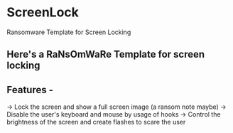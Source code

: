 # ScreenLock
Ransomware Template for Screen Locking


## Here's a RaNsOmWaRe Template for screen locking

## Features -
-> Lock the screen and show a full screen image (a ransom note maybe)
-> Disable the user's keyboard and mouse by usage of hooks
-> Control the brightness of the screen and create flashes to scare the user
